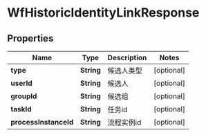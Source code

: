 
# WfHistoricIdentityLinkResponse

## Properties
Name | Type | Description | Notes
------------ | ------------- | ------------- | -------------
**type** | **String** | 候选人类型 |  [optional]
**userId** | **String** | 候选人 |  [optional]
**groupId** | **String** | 候选组 |  [optional]
**taskId** | **String** | 任务id |  [optional]
**processInstanceId** | **String** | 流程实例id |  [optional]




